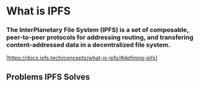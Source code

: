 # What is IPFS

### The InterPlanetary File System (IPFS) is a set of composable, peer-to-peer protocols for addressing routing, and transfering content-addressed data in a decentralized file system. 

[https://docs.ipfs.tech/concepts/what-is-ipfs/#defining-ipfs]

## Problems IPFS Solves
